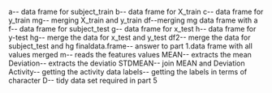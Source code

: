 a-- data frame for subject_train
b-- data frame for X_train
c-- data frame for y_train
mg-- merging X_train and y_train
df--merging mg data frame with a
f-- data frame for subject_test
g-- data frame for x_test
h-- data frame for y-test
hg-- merge the data for x_test and y_test
df2-- merge the data for subject_test and hg
finaldata.frame-- answer to part 1.data frame with all values merged
m-- reads the features values
MEAN-- extracts the mean 
Deviation-- extracts the deviatio
STDMEAN-- join MEAN and Deviation
Activity-- getting the activity data
labels-- getting the labels in terms of character
D-- tidy data set required in part 5
